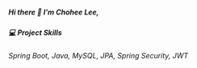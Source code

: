 ##### Hi there 👋 I'm Chohee Lee,

##### 💻 Project Skills
###### Spring Boot, Java, MySQL, JPA, Spring Security, JWT


